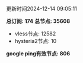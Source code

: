 更新时间2024-12-14 09:05:11

**总订阅: 174**
**总节点: 35608**
- vless节点: 12582
- hysteria2节点: 10

**google ping有效节点: 806**
